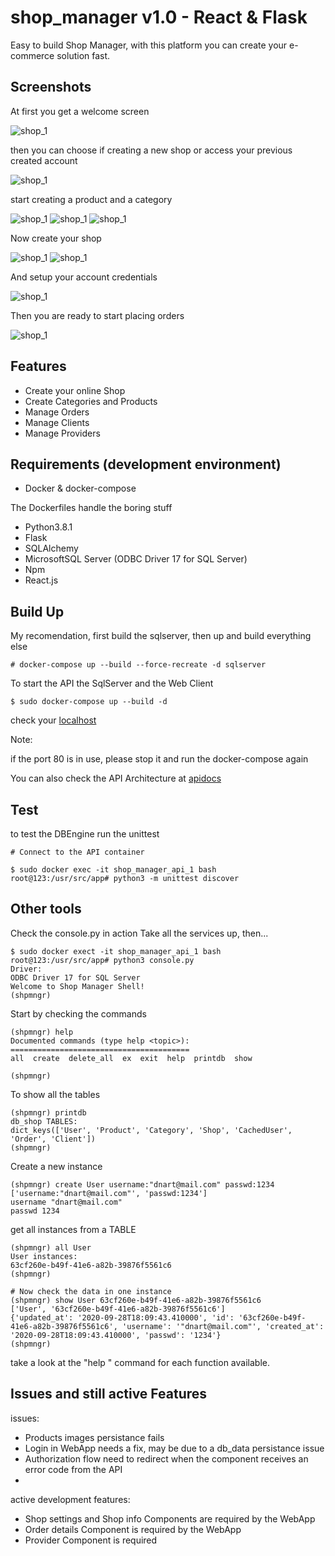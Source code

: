 # shop_manager v1.0 - React & Flask

Easy to build Shop Manager, with this platform you can create your e-commerce solution fast.

Screenshots
-----------

At first you get a welcome screen

![shop_1](screenshots/shop_image_1.png)

then you can choose if creating a new shop or access 
your previous created account

![shop_1](screenshots/shop_image_2.png)

start creating a product and a category

![shop_1](screenshots/shop_image_5.png) ![shop_1](screenshots/shop_image_7.png)
![shop_1](screenshots/shop_image_8.png)

Now create your shop

![shop_1](screenshots/shop_image_9.png)
![shop_1](screenshots/shop_image_11.png)

And setup your account credentials

![shop_1](screenshots/shop_image_12.png)

Then you are ready to start placing orders

![shop_1](screenshots/shop_image_18.png)

Features
--------

- Create your online Shop
- Create Categories and Products
- Manage Orders
- Manage Clients
- Manage Providers

Requirements (development environment)
----------------------------------

- Docker & docker-compose

The Dockerfiles handle the boring stuff

- Python3.8.1
- Flask
- SQLAlchemy
- MicrosoftSQL Server (ODBC Driver 17 for SQL Server)
- Npm
- React.js

Build Up
--------

My recomendation, first build the sqlserver, then up and build everything else

```
# docker-compose up --build --force-recreate -d sqlserver
```

To start the API the SqlServer and the Web Client

```
$ sudo docker-compose up --build -d
```

check your [localhost](http://localhost)

Note: 

if the port 80 is in use, please stop it and run the docker-compose again

You can also check the API Architecture at [apidocs](http://localhost:8080/apidocs)

Test
----
to test the DBEngine run the unittest
```
# Connect to the API container

$ sudo docker exec -it shop_manager_api_1 bash
root@123:/usr/src/app# python3 -m unittest discover
```

Other tools
-----------

Check the console.py in action
Take all the services up, then...

```
$ sudo docker exect -it shop_manager_api_1 bash
root@123:/usr/src/app# python3 console.py
Driver:
ODBC Driver 17 for SQL Server
Welcome to Shop Manager Shell!
(shpmngr) 
```

Start by checking the commands

```
(shpmngr) help
Documented commands (type help <topic>):
========================================
all  create  delete_all  ex  exit  help  printdb  show

(shpmngr) 
```
To show all the tables

```
(shpmngr) printdb
db_shop TABLES:
dict_keys(['User', 'Product', 'Category', 'Shop', 'CachedUser', 'Order', 'Client'])
(shpmngr) 
```

Create a new instance

```
(shpmngr) create User username:"dnart@mail.com" passwd:1234
['username:"dnart@mail.com"', 'passwd:1234']
username "dnart@mail.com"
passwd 1234

```

get all instances from a TABLE

```
(shpmngr) all User
User instances:
63cf260e-b49f-41e6-a82b-39876f5561c6
(shpmngr) 

# Now check the data in one instance
(shpmngr) show User 63cf260e-b49f-41e6-a82b-39876f5561c6
['User', '63cf260e-b49f-41e6-a82b-39876f5561c6']
{'updated_at': '2020-09-28T18:09:43.410000', 'id': '63cf260e-b49f-41e6-a82b-39876f5561c6', 'username': '"dnart@mail.com"', 'created_at': '2020-09-28T18:09:43.410000', 'passwd': '1234'}
(shpmngr)
```

take a look at the "help <command>" command for each function available.

Issues and still active Features
------

issues:

- Products images persistance fails
- Login in WebApp needs a fix, may be due to a db_data persistance issue
- Authorization flow need to redirect when the component receives an error code from the API
- 

active development features:

- Shop settings and Shop info Components are required by the WebApp
- Order details Component is required by the WebApp
- Provider Component is required